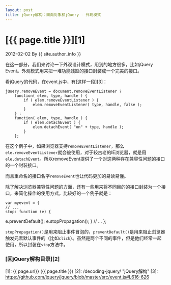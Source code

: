 ```yaml
---
layout: post
title: jQuery解构：面向对象和jQuery - 外观模式
---
```

# [{{ page.title }}][1]
2012-02-02 By {{ site.author_info }}

在这一部分，我们来讨论一下外观设计模式，用到的地方很多，比如jQuery Event。外观模式用来把一堆功能残缺的接口封装成一个完美的接口。

看jQuery的代码，在event.js中，有[这样一段][3]：

    jQuery.removeEvent = document.removeEventListener ?
        function( elem, type, handle ) {
            if ( elem.removeEventListener ) {
                elem.removeEventListener( type, handle, false );
            }
        } :
        function( elem, type, handle ) {
            if ( elem.detachEvent ) {
                elem.detachEvent( "on" + type, handle );
            }
        };

在这个例子中，如果浏览器支持`removeEventListener`，那么`ele.removeEventListener`就会被使用，对于较古老的IE浏览器，就是用`ele,detachEvent`。所以removeEvent提供了一个对这两种存在兼容性问题的接口的一个封装接口。

而且重命名的接口名字`removeEvent`也让代码更加的易读易懂。

除了解决浏览器兼容性问题的方面，还有一些用来将不同目的的接口封装为一个接口，来简化操作的使用方式，比较好的一个例子就是：

    var myevent = {
    // ...
    stop: function (e) {
  e.preventDefault();
      e.stopPropagation();
    }
    // ...
    };

`stopPropagation()`是用来阻止事件冒泡的，`preventDefault()`是用来阻止浏览器触发元素默认事件的（比如`click`）。虽然是两个不同的事件，但是他们经常一起使用，所以封装在`stop`方法中。

### [回jQuery解构目录][2]
[BeiYuu]:    http://beiyuu.com  "BeiYuu"
[jQuery]:   http://jquery.com/ "jQuery"
[1]:    {{ page.url}}  ({{ page.title }})
[2]:    /decoding-jquery/ "jQuery解构"
[3]:    https://github.com/jquery/jquery/blob/master/src/event.js#L616-626

